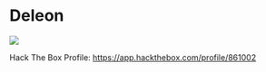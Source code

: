 # Deleon

![](http://www.hackthebox.eu/badge/image/861002)

Hack The Box Profile: https://app.hackthebox.com/profile/861002
